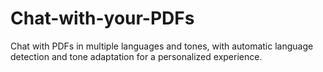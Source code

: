 # Chat-with-your-PDFs
 Chat with PDFs in multiple languages and tones, with automatic language detection and tone adaptation for a personalized experience.
